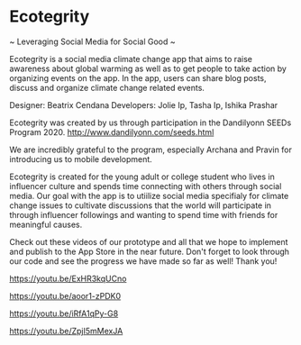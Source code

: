 # Ecotegrity

~ Leveraging Social Media for Social Good ~

Ecotegrity is a social media climate change app that aims to raise awareness about global warming as well as to get people to take action by organizing events on the app. In the app, users can share blog posts, discuss and organize climate change related events.

Designer: Beatrix Cendana
Developers: Jolie Ip, Tasha Ip, Ishika Prashar

Ecotegrity was created by us through participation in the Dandilyonn SEEDs Program 2020. 
http://www.dandilyonn.com/seeds.html

We are incredibly grateful to the program, especially Archana and Pravin for introducing us to mobile development.

Ecotegrity is created for the young adult or college student who lives in influencer culture and spends time connecting with others through social media. Our goal with the app is to utiilize social media specifialy for climate change issues to cultivate discussions that the world will participate in through influencer followings and wanting to spend time with friends for meaningful causes.

Check out these videos of our prototype and all that we hope to implement and publish to the App Store in the near future. Don't forget to look through our code and see the progress we have made so far as well! Thank you! 

https://youtu.be/ExHR3kqUCno

https://youtu.be/aoor1-zPDK0

https://youtu.be/iRfA1qPy-G8

https://youtu.be/ZpjI5mMexJA
